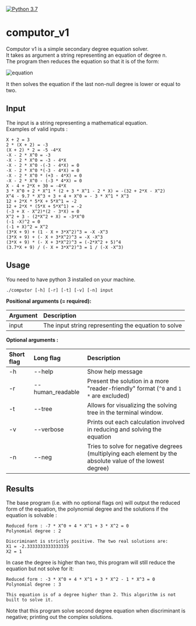[![Python 3.7](https://img.shields.io/badge/python-3.7-blue.svg)](https://www.python.org/downloads/release/python-360/)

# computor_v1
Computor v1 is a simple secondary degree equation solver.  
It takes as argument a string representing an equation of degree n.  
The program then reduces the equation so that it is of the form:
 
![equation](http://latex.codecogs.com/gif.latex?$\sum_{i=0}^n$&space;a_ix^{^{i}}&space;=&space;0)

It then solves the equation if the last non-null degree is lower or equal to two.


## Input

The input is a string representing a mathematical equation.  
Examples of valid inputs :

```
X + 2 = 3  
2 * (X + 2) = -3  
(X + 2) * 2 = -5 -4*X  
-X - 2 * X^0 = -3  
-X - 2 * X^0 = -3 - 4*X  
-X - 2 * X^0 -(-3 - 4*X) = 0  
-X - 2 * X^0 *(-3 - 4*X) = 0  
-X - 2 * X^0 * (+3 - 4*X) = 0  
-X - 2 * X^0 - (-3 * 4*X) = 0  
X - 4 + 2*X + 30 = -4*X  
3 * X^0 + 2 * X^1 * (2 + 3 * X^1 - 2 * X) = -(32 + 2*X - X^2)  
X^4 - 9.7 * X^3 + 3 + 4 + X^0 = - 3 * X^1 * X^3  
12 + 2*X * 5*X + 5*X^1 = -2  
12 + 2*X * (5*X + 5*X^1) = -2  
(-3 + X - X^2)*(2 - 3*X) = 0  
X^2 + 3 - (2*X^2 + X) = -3*X^0  
(-1 -X)^2 = 0  
(-1 + X)^2 = X^2  
(3*X + 9) + (1 - X + 3*X^2)^3 = -X -X^3  
(3*X + 9) + (- X + 3*X^2)^3 = -X -X^3  
(3*X + 9) * (- X + 3*X^2)^3 = (-2*X^2 + 5)^4  
(3.7*X + 9) / (- X + 3*X^2)^3 = 1 / (-X -X^3)  
```

## Usage

You need to have python 3 installed on your machine.

```./computor [-h] [-r] [-t] [-v] [-n] input```

**Positional arguments (= required):**

Argument         | Description              
:----------------|:-----------------------
input            | The input string representing the equation to solve|
  

**Optional arguments :**

Short flag       | Long flag              | Description
:----------------|:-----------------------| :---------------------------|
  -h             | --help                 | Show help message
  -r             | --human_readable       | Present the solution in a more "reader-friendly" format (`^0` and `1 *` are excluded)  
  -t             | --tree                 | Allows for visualizing the solving tree in the terminal window.
  -v             | --verbose              | Prints out each calculation involved in reducing and solving the equation
  -n             | --neg                  | Tries to solve for negative degrees (multiplying each element by the absolute value of the lowest degree)


## Results

The base program (i.e. with no optional flags on) will output the reduced form of the equation, the polynomial degree and the solutions if the equation is solvable :

```
Reduced form : -7 * X^0 + 4 * X^1 + 3 * X^2 = 0
Polynomial degree : 2

Discriminant is strictly positive. The two real solutions are:
X1 = -2.3333333333333335
X2 = 1
```

In case the degree is higher than two, this program will still reduce the equation but not solve for it:

```
Reduced form : -3 * X^0 + 4 * X^1 + 3 * X^2 - 1 * X^3 = 0
Polynomial degree : 3

This equation is of a degree higher than 2. This algorithm is not built to solve it.
```

Note that this program solve second degree equation when discriminant is negative;  printing out the complex solutions.